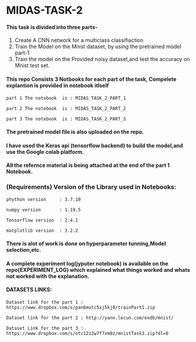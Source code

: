 # MIDAS-TASK-2

#### This task is divided into three parts-
1) Create A CNN network for a multiclass classifiaction
2) Train the Model on the Mnist dataset, by using the pretrained model part-1
3) Train the model on the Provided noisy dataset,and test the accuracy on Mnist test set.

#### This repo Consists 3 Notbooks for each part of the task, Compelete explantion is provided in notebook itlself
    part 1 The notebook  is : MIDAS_TASK_2_PART_1

    part 2 The notebook  is : MIDAS_TASK_2_PART_2
    
    part 3 The notebook  is : MIDAS_TASK_2_PART_3
    
#### The pretrained model file is also uploaded on the repo.
    
#### I have used the Keras api (tensorflow backend) to build the model,and use the Google colab platform.

#### All the refernce material is being attached at the end of the part 1 Notebook.

### (Requirements) Version of the Library used in Notebooks:

    phython version     : 3.7.10

    numpy version       : 1.19.5

    Tensorflow version  : 2.4.1

    matplotlib version  : 3.2.2

#### There is alot of work is done on hyperparameter tunning,Model selection,etc.
#### A complete experiment log(jyputer notebook) is available on the repo(EXPERIMENT_LOG) which explained what things worked and whats not worked with the explanation.

#### DATASETS LINKS:

    Dataset link for the part 1 : https://www.dropbox.com/s/pan6mutc5xj5kj0/trainPart1.zip

    Dataset link for the part 2 : http://yann.lecun.com/exdb/mnist/

    Dataset Link for the part 3 : https://www.dropbox.com/s/otc12z2w7f7xm8z/mnistTask3.zip?dl=0


